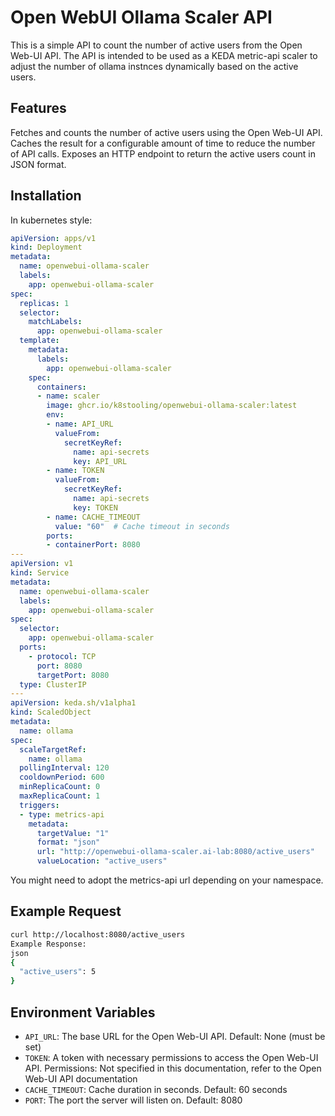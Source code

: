 # Open WebUI Ollama Scaler API

This is a simple API to count the number of active users from the Open Web-UI API. The API is intended to be used as a KEDA metric-api scaler to adjust the number of ollama instnces dynamically based on the active users.

## Features
Fetches and counts the number of active users using the Open Web-UI API.
Caches the result for a configurable amount of time to reduce the number of API calls.
Exposes an HTTP endpoint to return the active users count in JSON format.

## Installation

In kubernetes style:

```yaml
apiVersion: apps/v1
kind: Deployment
metadata:
  name: openwebui-ollama-scaler
  labels:
    app: openwebui-ollama-scaler
spec:
  replicas: 1
  selector:
    matchLabels:
      app: openwebui-ollama-scaler
  template:
    metadata:
      labels:
        app: openwebui-ollama-scaler
    spec:
      containers:
      - name: scaler
        image: ghcr.io/k8stooling/openwebui-ollama-scaler:latest
        env:
        - name: API_URL
          valueFrom:
            secretKeyRef:
              name: api-secrets
              key: API_URL
        - name: TOKEN
          valueFrom:
            secretKeyRef:
              name: api-secrets
              key: TOKEN
        - name: CACHE_TIMEOUT
          value: "60"  # Cache timeout in seconds
        ports:
        - containerPort: 8080
---
apiVersion: v1
kind: Service
metadata:
  name: openwebui-ollama-scaler
  labels:
    app: openwebui-ollama-scaler
spec:
  selector:
    app: openwebui-ollama-scaler
  ports:
    - protocol: TCP
      port: 8080
      targetPort: 8080
  type: ClusterIP
---
apiVersion: keda.sh/v1alpha1
kind: ScaledObject
metadata:
  name: ollama
spec:
  scaleTargetRef:
    name: ollama
  pollingInterval: 120
  cooldownPeriod: 600
  minReplicaCount: 0
  maxReplicaCount: 1
  triggers:
  - type: metrics-api
    metadata:
      targetValue: "1"
      format: "json"
      url: "http://openwebui-ollama-scaler.ai-lab:8080/active_users"
      valueLocation: "active_users"
```

You might need to adopt the metrics-api url depending on your namespace.

## Example Request
```bash
curl http://localhost:8080/active_users
Example Response:
json
{
  "active_users": 5
}
```

## Environment Variables

- `API_URL`: The base URL for the Open Web-UI API.
  Default: None (must be set)
- `TOKEN`: A token with necessary permissions to access the Open Web-UI API.
  Permissions: Not specified in this documentation, refer to the Open Web-UI API documentation
- `CACHE_TIMEOUT`: Cache duration in seconds.
  Default: 60 seconds
- `PORT`: The port the server will listen on.
  Default: 8080
